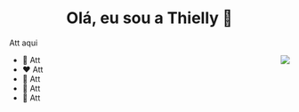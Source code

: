 <p align="center">
  <h1 align="center">Olá, eu sou a Thielly 👋</h1>
</p>
</p>
<p>Att aqui</p>
<img align="right" src="https://user-images.githubusercontent.com/5713670/87202985-820dcb80-c2b6-11ea-9f56-7ec461c497c3.gif">
<ul>
  <li>👋 Att</li>
  <li>❤️ Att</li>
  <li>🌱 Att</li>
  <li>💼 Att</li>
  <li>🧐 Att</li>
</ul>

